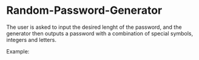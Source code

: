 # Random-Password-Generator

The user is asked to input the desired lenght of the password, and the generator then outputs a password with a combination of special symbols, integers and letters.

Example: 
